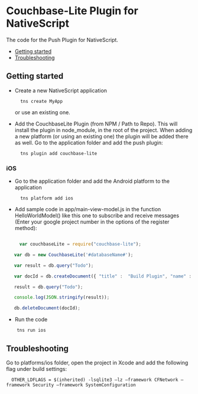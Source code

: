 # Couchbase-Lite Plugin for NativeScript

The code for the Push Plugin for NativeScript.

- [Getting started](#getting-started)
- [Troubleshooting](#troubleshooting)

## Getting started

- Create a new NativeScript application

		tns create MyApp

	or use an existing one.

- Add the CouchbaseLite Plugin (from NPM / Path to Repo). This will install the plugin in node_module, in the root of the project. When adding a new platform (or using an existing one) the plugin will be added there as well. Go to the application folder and add the push plugin:

		tns plugin add couchbase-lite

### iOS

- Go to the application folder and add the Android platform to the application

		tns platform add ios

- Add sample code in app/main-view-model.js in the function HelloWorldModel() like this one to subscribe and receive messages (Enter your google project number in the options of the register method):

```javascript

	 var couchbaseLite = require("couchbase-lite");

   var db = new CouchbaseLite('#databaseName#');

   var result = db.query("Todo");

   var docId = db.createDocument({ "title" :  "Build Plugin", "name" : 'Todo' });

   result = db.query("Todo");

   console.log(JSON.stringify(result));

   db.deleteDocument(docId);

```

- Run the code

```
	tns run ios
```

## Troubleshooting

Go to platforms/ios folder, open the project in Xcode and add the following flag under build settings:

```
  OTHER_LDFLAGS = $(inherited) -lsqlite3 –lz –framework CFNetwork –framework Security –framework SystemConfiguration

```
